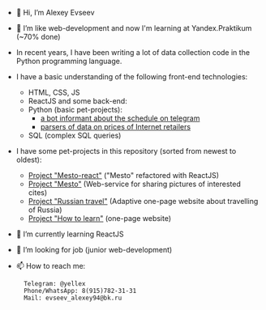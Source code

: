 - 👋 Hi, I’m Alexey Evseev
- 👀 I’m like web-development and now I'm learning at Yandex.Praktikum (~70% done)
- In recent years, I have been writing a lot of data collection code in the Python programming language.
- I have a basic understanding of the following front-end technologies:
    - HTML, CSS, JS
    - ReactJS
  and some back-end:
    - Python (basic pet-projects): 
       - [a bot informant about the schedule on telegram](https://github.com/yelex/ranepa_bot)
       - [parsers of data on prices of Internet retailers](https://github.com/yelex/ane_django)
    - SQL (complex SQL queries)
- I have some pet-projects in this repository (sorted from newest to oldest):
    - [Project "Mesto-react"](https://github.com/yelex/mesto-react) ("Mesto" refactored with ReactJS)
    - [Project "Mesto"](https://github.com/yelex/mesto) (Web-service for sharing pictures of interested cites)
    - [Project "Russian travel"](https://github.com/yelex/russian-travel) (Adaptive one-page website about travelling of Russia)
    - [Project "How to learn"](https://github.com/yelex/how-to-learn) (one-page website)
    
- 🌱 I’m currently learning ReactJS
- 💞️ I’m looking for job (junior web-development)
- 📫 How to reach me:
        
        Telegram: @yellex
        Phone/WhatsApp: 8(915)782-31-31 
        Mail: evseev_alexey94@bk.ru

<!---
yelex/yelex is a ✨ special ✨ repository because its `README.md` (this file) appears on your GitHub profile.
You can click the Preview link to take a look at your changes.
--->
